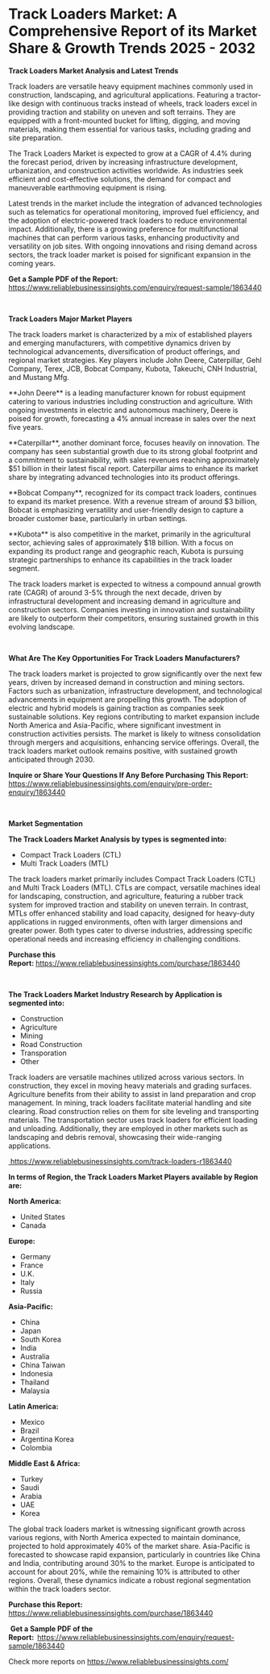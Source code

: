 <p><h1>Track Loaders Market: A Comprehensive Report of its Market Share & Growth Trends 2025 - 2032</h1></p><p><strong>Track Loaders Market Analysis and Latest Trends</strong></p>
<p><p>Track loaders are versatile heavy equipment machines commonly used in construction, landscaping, and agricultural applications. Featuring a tractor-like design with continuous tracks instead of wheels, track loaders excel in providing traction and stability on uneven and soft terrains. They are equipped with a front-mounted bucket for lifting, digging, and moving materials, making them essential for various tasks, including grading and site preparation.</p><p>The Track Loaders Market is expected to grow at a CAGR of 4.4% during the forecast period, driven by increasing infrastructure development, urbanization, and construction activities worldwide. As industries seek efficient and cost-effective solutions, the demand for compact and maneuverable earthmoving equipment is rising. </p><p>Latest trends in the market include the integration of advanced technologies such as telematics for operational monitoring, improved fuel efficiency, and the adoption of electric-powered track loaders to reduce environmental impact. Additionally, there is a growing preference for multifunctional machines that can perform various tasks, enhancing productivity and versatility on job sites. With ongoing innovations and rising demand across sectors, the track loader market is poised for significant expansion in the coming years.</p></p>
<p><strong>Get a Sample PDF of the Report:&nbsp;</strong> <a href="https://www.reliablebusinessinsights.com/enquiry/request-sample/1863440?utm_campaign=3035&utm_medium=2&utm_source=Github&utm_content=ia&utm_term=10042025&utm_id=track-loaders">https://www.reliablebusinessinsights.com/enquiry/request-sample/1863440</a></p>
<p>&nbsp;</p>
<p><strong>Track Loaders Major Market Players</strong></p>
<p><p>The track loaders market is characterized by a mix of established players and emerging manufacturers, with competitive dynamics driven by technological advancements, diversification of product offerings, and regional market strategies. Key players include John Deere, Caterpillar, Gehl Company, Terex, JCB, Bobcat Company, Kubota, Takeuchi, CNH Industrial, and Mustang Mfg.</p><p>**John Deere** is a leading manufacturer known for robust equipment catering to various industries including construction and agriculture. With ongoing investments in electric and autonomous machinery, Deere is poised for growth, forecasting a 4% annual increase in sales over the next five years. </p><p>**Caterpillar**, another dominant force, focuses heavily on innovation. The company has seen substantial growth due to its strong global footprint and a commitment to sustainability, with sales revenues reaching approximately $51 billion in their latest fiscal report. Caterpillar aims to enhance its market share by integrating advanced technologies into its product offerings.</p><p>**Bobcat Company**, recognized for its compact track loaders, continues to expand its market presence. With a revenue stream of around $3 billion, Bobcat is emphasizing versatility and user-friendly design to capture a broader customer base, particularly in urban settings.</p><p>**Kubota** is also competitive in the market, primarily in the agricultural sector, achieving sales of approximately $18 billion. With a focus on expanding its product range and geographic reach, Kubota is pursuing strategic partnerships to enhance its capabilities in the track loader segment.</p><p>The track loaders market is expected to witness a compound annual growth rate (CAGR) of around 3-5% through the next decade, driven by infrastructural development and increasing demand in agriculture and construction sectors. Companies investing in innovation and sustainability are likely to outperform their competitors, ensuring sustained growth in this evolving landscape.</p></p>
<p>&nbsp;</p>
<p><strong>What Are The Key Opportunities For Track Loaders Manufacturers?</strong></p>
<p><p>The track loaders market is projected to grow significantly over the next few years, driven by increased demand in construction and mining sectors. Factors such as urbanization, infrastructure development, and technological advancements in equipment are propelling this growth. The adoption of electric and hybrid models is gaining traction as companies seek sustainable solutions. Key regions contributing to market expansion include North America and Asia-Pacific, where significant investment in construction activities persists. The market is likely to witness consolidation through mergers and acquisitions, enhancing service offerings. Overall, the track loaders market outlook remains positive, with sustained growth anticipated through 2030.</p></p>
<p><strong>Inquire or Share Your Questions If Any Before Purchasing This Report:</strong> <a href="https://www.reliablebusinessinsights.com/enquiry/pre-order-enquiry/1863440?utm_campaign=3035&utm_medium=2&utm_source=Github&utm_content=ia&utm_term=10042025&utm_id=track-loaders">https://www.reliablebusinessinsights.com/enquiry/pre-order-enquiry/1863440</a></p>
<p>&nbsp;</p>
<p><strong>Market Segmentation</strong></p>
<p><strong>The Track Loaders Market Analysis by types is segmented into:</strong></p>
<p><ul><li>Compact Track Loaders (CTL)</li><li>Multi Track Loaders (MTL)</li></ul></p>
<p><p>The track loaders market primarily includes Compact Track Loaders (CTL) and Multi Track Loaders (MTL). CTLs are compact, versatile machines ideal for landscaping, construction, and agriculture, featuring a rubber track system for improved traction and stability on uneven terrain. In contrast, MTLs offer enhanced stability and load capacity, designed for heavy-duty applications in rugged environments, often with larger dimensions and greater power. Both types cater to diverse industries, addressing specific operational needs and increasing efficiency in challenging conditions.</p></p>
<p><strong>Purchase this Report:&nbsp;</strong><a href="https://www.reliablebusinessinsights.com/purchase/1863440?utm_campaign=3035&utm_medium=2&utm_source=Github&utm_content=ia&utm_term=10042025&utm_id=track-loaders">https://www.reliablebusinessinsights.com/purchase/1863440</a></p>
<p>&nbsp;</p>
<p><strong>The Track Loaders Market Industry Research by Application is segmented into:</strong></p>
<p><ul><li>Construction</li><li>Agriculture</li><li>Mining</li><li>Road Construction</li><li>Transporation</li><li>Other</li></ul></p>
<p><p>Track loaders are versatile machines utilized across various sectors. In construction, they excel in moving heavy materials and grading surfaces. Agriculture benefits from their ability to assist in land preparation and crop management. In mining, track loaders facilitate material handling and site clearing. Road construction relies on them for site leveling and transporting materials. The transportation sector uses track loaders for efficient loading and unloading. Additionally, they are employed in other markets such as landscaping and debris removal, showcasing their wide-ranging applications.</p></p>
<p><a href="https://www.reliablebusinessinsights.com/track-loaders-r1863440?utm_campaign=3035&utm_medium=2&utm_source=Github&utm_content=ia&utm_term=10042025&utm_id=track-loaders">&nbsp;https://www.reliablebusinessinsights.com/track-loaders-r1863440</a></p>
<p><strong>In terms of Region, the Track Loaders Market Players available by Region are:</strong></p>
<p>
    <p> <strong> North America: </strong>
        <ul>
            <li>United States</li>
            <li>Canada</li>
        </ul>
        </p> 
    <p> <strong> Europe: </strong>
        <ul>
            <li>Germany</li>
            <li>France</li>
            <li>U.K.</li>
            <li>Italy</li>
            <li>Russia</li>
        </ul>
        </p> 
    <p> <strong> Asia-Pacific: </strong>
        <ul>
            <li>China</li>
            <li>Japan</li>
            <li>South Korea</li>
            <li>India</li>
            <li>Australia</li>
            <li>China Taiwan</li>
            <li>Indonesia</li>
            <li>Thailand</li>
            <li>Malaysia</li>
        </ul>
        </p> 
    <p> <strong> Latin America: </strong>
        <ul>
            <li>Mexico</li>
            <li>Brazil</li>
            <li>Argentina Korea</li>
            <li>Colombia</li>
        </ul>
        </p> 
    <p> <strong> Middle East & Africa: </strong>
        <ul>
            <li>Turkey</li>
            <li>Saudi</li>
            <li>Arabia</li>
            <li>UAE</li>
            <li>Korea</li>
        </ul>
    </p>
    </p>
<p><p>The global track loaders market is witnessing significant growth across various regions, with North America expected to maintain dominance, projected to hold approximately 40% of the market share. Asia-Pacific is forecasted to showcase rapid expansion, particularly in countries like China and India, contributing around 30% to the market. Europe is anticipated to account for about 20%, while the remaining 10% is attributed to other regions. Overall, these dynamics indicate a robust regional segmentation within the track loaders sector.</p></p>
<p><strong>Purchase this Report: </strong><a href="https://www.reliablebusinessinsights.com/purchase/1863440?utm_campaign=3035&utm_medium=2&utm_source=Github&utm_content=ia&utm_term=10042025&utm_id=track-loaders">https://www.reliablebusinessinsights.com/purchase/1863440</a></p>
<p>&nbsp;<strong>Get a Sample PDF of the Report:&nbsp;&nbsp;</strong><a href="https://www.reliablebusinessinsights.com/enquiry/request-sample/1863440?utm_campaign=3035&utm_medium=2&utm_source=Github&utm_content=ia&utm_term=10042025&utm_id=track-loaders">https://www.reliablebusinessinsights.com/enquiry/request-sample/1863440</a></p>
<p><strong></strong></p>
<p>Check more reports on <a href="https://www.reliablebusinessinsights.com/?utm_campaign=3035&utm_medium=2&utm_source=Github&utm_content=ia&utm_term=10042025&utm_id=track-loaders">https://www.reliablebusinessinsights.com/</a></p>